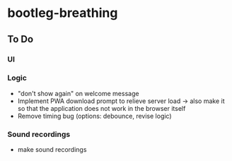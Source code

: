 # bootleg-breathing

## To Do

### UI

### Logic
 - "don't show again" on welcome message
 - Implement PWA download prompt to relieve server load -> also make it so that the application does not work in the browser itself
 - Remove timing bug (options: debounce, revise logic)

### Sound recordings
 - make sound recordings
 <!-- - 'breath in'
 - 'breath out'
 - 'in'
 - 'out'
 - '10 more'
 - 'last one'
 - 'and let it go'
 - 'take a deep breath in and hold for 15 seconds'
 - '3, 2, 1, and back into that rhythm'
 - chimes (for during breathhold) -->
